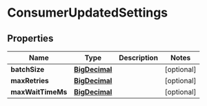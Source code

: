# ConsumerUpdatedSettings

## Properties
Name | Type | Description | Notes
------------ | ------------- | ------------- | -------------
**batchSize** | [**BigDecimal**](BigDecimal.md) |  |  [optional]
**maxRetries** | [**BigDecimal**](BigDecimal.md) |  |  [optional]
**maxWaitTimeMs** | [**BigDecimal**](BigDecimal.md) |  |  [optional]
